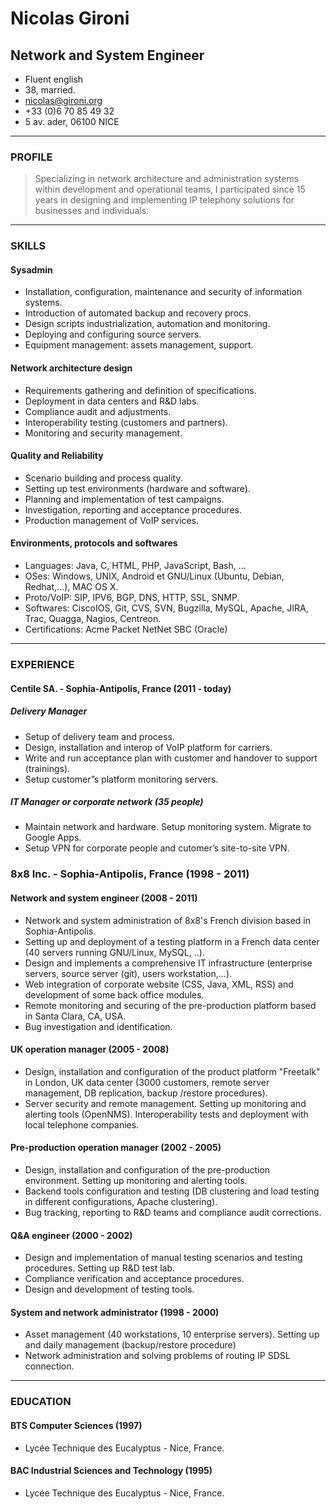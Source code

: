 
# Nicolas Gironi
## Network and System Engineer

* Fluent english
* 38, married.
* nicolas@gironi.org
* +33 (0)6 70 85 49 32
* 5 av. ader, 06100 NICE

-------

### PROFILE
> Specializing in network architecture and administration systems within development and operational teams, I participated since 15 years in designing and implementing IP telephony solutions for businesses and individuals.

-------

### SKILLS
#### Sysadmin
* Installation, configuration, maintenance and security of information systems.
* Introduction of automated backup and recovery procs.
* Design scripts industrialization, automation and monitoring.
* Deploying and configuring source servers.
* Equipment management: assets management, support.

#### Network architecture design
* Requirements gathering and definition of specifications.
* Deployment in data centers and R&D labs.
* Compliance audit and adjustments. 
* Interoperability testing (customers and partners). 
* Monitoring and security management.

#### Quality and Reliability 
* Scenario building and process quality.
* Setting up test environments (hardware and software). 
* Planning and implementation of test campaigns. 
* Investigation, reporting and acceptance procedures. 
* Production management of VoIP services.

#### Environments, protocols and softwares 
* Languages: Java, C, HTML, PHP, JavaScript, Bash, …
* OSes: Windows, UNIX, Android et GNU/Linux (Ubuntu, Debian, Redhat,...), MAC OS X.
* Proto/VoIP: SIP, IPV6, BGP, DNS, HTTP, SSL, SNMP.
* Softwares: CiscoIOS, Git, CVS, SVN, Bugzilla, MySQL, Apache, JIRA, Trac, Quagga, Nagios, Centreon.
* Certifications: Acme Packet NetNet SBC (Oracle) 

-------

### EXPERIENCE
#### Centile SA. - Sophia-Antipolis, France (2011 - today)

##### Delivery Manager
* Setup of delivery team and process.
* Design, installation and interop of VoIP platform for carriers.
* Write and run acceptance plan with customer and handover to support (trainings).
* Setup customer”s platform monitoring servers. 
##### IT Manager or corporate network (35 people)
* Maintain network and hardware. Setup monitoring system. Migrate to Google Apps.
* Setup VPN for corporate people and cutomer’s site-to-site VPN.

### 8x8 Inc. - Sophia-Antipolis, France (1998 - 2011)
#### Network and system engineer (2008 - 2011)
* Network and system administration of 8x8's French division based in Sophia-Antipolis.
* Setting up and deployment of a testing platform in a French data center (40 servers running GNU/Linux, MySQL, ..).
* Design and implements a comprehensive IT infrastructure (enterprise servers, source server (git), users workstation,...). 
* Web integration of corporate website (CSS, Java, XML, RSS) and development of some back office modules.
* Remote monitoring and securing of the pre-production platform based in Santa Clara, CA, USA. 
* Bug investigation and identification.

#### UK operation manager (2005 - 2008)
* Design, installation and configuration of the product platform "Freetalk" in London, UK data center (3000 customers, remote server management, DB replication, backup /restore procedures).
* Server security and remote management. Setting up monitoring and alerting tools (OpenNMS). Interoperability tests and deployment with local telephone companies.

#### Pre-production operation manager (2002 - 2005)
* Design, installation and configuration of the pre-production environment. Setting up monitoring and alerting tools.
* Backend tools configuration and testing (DB clustering and load testing in different configurations, Apache clustering). 
* Bug tracking, reporting to R&D teams and compliance audit corrections.

#### Q&A engineer (2000 - 2002)
* Design and implementation of manual testing scenarios and testing procedures. Setting up R&D test lab.
* Compliance verification and acceptance procedures. 
* Design and development of testing tools.

#### System and network administrator  (1998 - 2000)
* Asset management (40 workstations, 10 enterprise servers). Setting up and daily management (backup/restore procedure)
* Network administration and solving problems of routing IP SDSL connection.

------

### EDUCATION
#### BTS Computer Sciences (1997)
* Lycée Technique des Eucalyptus - Nice, France.

#### BAC  Industrial Sciences and Technology (1995)
* Lycée Technique des Eucalyptus - Nice, France.
